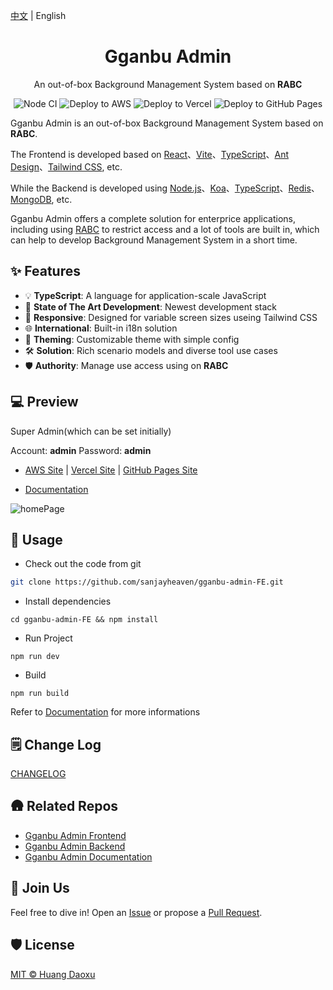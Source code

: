 [中文](./README.zh-CN.md) | English

<h1 align="center" >Gganbu Admin</h1>

<div align="center">

An out-of-box Background Management System based on **RABC**

<!-- [![npm](https://img.shields.io/npm/v/simple-js-export)](https://www.npmjs.com/package/simple-js-export)
![npm](https://img.shields.io/npm/dw/simple-js-export) -->

![Node CI](https://github.com/sanjayheaven/gganbu-admin-FE/workflows/Node%20CI/badge.svg) ![Deploy to AWS](https://github.com/sanjayheaven/gganbu-admin-FE/workflows/Deploy%20to%20AWS/badge.svg) ![Deploy to Vercel](https://github.com/sanjayheaven/gganbu-admin-FE/workflows/Deploy%20to%20Vercel/badge.svg) ![Deploy to GitHub Pages](https://github.com/sanjayheaven/gganbu-admin-FE/workflows/Deploy%20to%20GitHub%20Pages/badge.svg)

</div>

Gganbu Admin is an out-of-box Background Management System based on **RABC**.

The Frontend is developed based on [React](https://reactjs.org/)、[Vite](https://vitejs.dev/)、[TypeScript](https://www.typescriptlang.org/)、[Ant Design](https://ant.design/)、[Tailwind CSS](https://tailwindcss.com/), etc.

While the Backend is developed using [Node.js](https://nodejs.org/en/)、[Koa](https://koajs.com/)、[TypeScript](https://www.typescriptlang.org/)、[Redis](https://redis.io/)、[MongoDB](https://www.mongodb.com/), etc.

Gganbu Admin offers a complete solution for enterprice applications, including using [RABC](https://en.wikipedia.org/wiki/Role-based_access_control) to restrict access and a lot of tools are built in, which can help to develop Background Management System in a short time.

## ✨ Features

- 💡 **TypeScript**: A language for application-scale JavaScript
- 🚀 **State of The Art Development**: Newest development stack
- 📱 **Responsive**: Designed for variable screen sizes useing Tailwind CSS
- 🌐 **International**: Built-in i18n solution
- 🎨 **Theming**: Customizable theme with simple config
- 🛠️ **Solution**: Rich scenario models and diverse tool use cases
- 🛡️ **Authority**: Manage use access using on **RABC**

## 💻 Preview

Super Admin(which can be set initially)

Account: **admin** Password: **admin**

- <a href="https://sanjay-huang.com" target="_blank">AWS Site</a> | <a href="https://gganbu-admin-fe.vercel.app" target="_blank">Vercel Site</a> | <a href="https://sanjayheaven.github.io/gganbu-admin-FE" target="_blank">GitHub Pages Site</a>

- [Documentation](https://sanjayheaven.github.io/gganbu-admin-docs)

![homePage](https://gganbu-admin.s3.ap-southeast-1.amazonaws.com/homePage.png)

## 🔨 Usage

- Check out the code from git

```sh
git clone https://github.com/sanjayheaven/gganbu-admin-FE.git
```

- Install dependencies

```shell
cd gganbu-admin-FE && npm install
```

- Run Project

```shell
npm run dev
```

- Build

```shell
npm run build
```

Refer to [Documentation](https://sanjayheaven.github.io/gganbu-admin-docs) for more informations

## 🗒️ Change Log

[CHANGELOG](https://github.com/sanjayheaven/gganbu-admin-FE/blob/main/CHANGELOG.md)

## 🛖 Related Repos

- [Gganbu Admin Frontend](http://github.com/sanjayheaven/gganbu-admin-FE)
- [Gganbu Admin Backend](http://github.com/sanjayheaven/gganbu-admin-BE)
- [Gganbu Admin Documentation](http://github.com/sanjayheaven/gganbu-admin-docs)

## 🤝 Join Us

Feel free to dive in! Open an [Issue](http://github.com/sanjayheaven/gganbu-admin-FE/issues) or propose a [Pull Request](http://github.com/sanjayheaven/gganbu-admin-FE/pulls).

## 🛡️ License

[MIT © Huang Daoxu](https://github.com/sanjayheaven/gganbu-admin-FE/blob/main/LICENSE)
